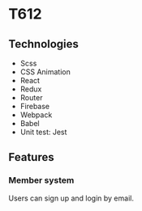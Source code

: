 # T612

## Technologies

* Scss
* CSS Animation
* React
* Redux
* Router
* Firebase
* Webpack
* Babel
* Unit test: Jest





## Features

### Member system
Users can sign up and login by email. 
